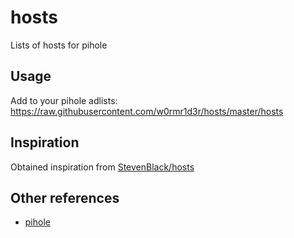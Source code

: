 # hosts
Lists of hosts for pihole

## Usage
Add to your pihole adlists:
https://raw.githubusercontent.com/w0rmr1d3r/hosts/master/hosts

## Inspiration
Obtained inspiration from [StevenBlack/hosts](https://github.com/StevenBlack/hosts)

## Other references

- [pihole](https://pi-hole.net/)

